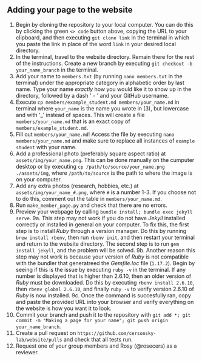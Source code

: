 ## Adding your page to the website
1. Begin by cloning the repository to your local computer. You can do this by clicking the green `<> code` button above, copying the URL to your clipboard, and then executing `git clone link` in the terminal in which you paste the link in place of the word `link` in your desired local directory.
2. In the terminal, travel to the website directory. Remain there for the rest of the instructions. Create a new branch by executing `git checkout -b your_name_branch` in the terminal.
3. Add your name to `members.txt` (by running `nano members.txt` in the terminal) under the appropriate category in alphabetic order by last name. Type your name _exactly_ how you would like it to show up in the directory, followed by a dash ' - ' and your GitHub username.
4. Execute `cp members/example_student.md members/your_name.md` in terminal where `your_name` is the name you wrote in (3), but lowercase and with '_' instead of spaces. This will create a file `members/your_name.md` that is an exact copy of `members/example_student.md`.
5. Fill out `members/your_name.md`! Access the file by executing `nano members/your_name.md` and make sure to replace all instances of `example student` with your name. 
6. Add a professional photo (preferably square aspect ratio) at `assets/img/your_name.png`. This can be done manually on the cumputer desktop or by executing `cp /path/to/source/your_name.png ./assets/img`, where `/path/to/source` is the path to where the image is on your computer.
7. Add any extra photos (research, hobbies, etc.) at `assets/img/your_name_#.png`, where `#` is a number 1-3. If you choose not to do this, comment out the table in `members/your_name.md`.
8. Run `make_member_page.py` and check that there are no errors.
9. Preview your webpage by calling `bundle install; bundle exec jekyll serve`.
    9a. This step may not work if you do not have _Jekyll_ installed correctly or installed in general on your computer. To fix this, the first step is to install _Ruby_ through a version manager. Do this by running `brew install rbenv`, then run `rbenv init`, and then restart your terminal and return to the website directory. The second step is to run `gem install jekyll`, and the problem will be solved.
    9b. Another reason this step may not work is because your version of _Ruby_ is not compatible with the bundler that generatreed the _Gemfile.loc_ file (`1.17.2`). Begin by seeing if this is the issue by executing `ruby -v` in the terminal. If any number is displayed that is higher than 2.6.10, then an older version of _Ruby_ must be downloaded. Do this by executing `rbenv install 2.6.10`, then `rbenv global 2.6.10`, and finally `ruby -v` to verify version 2.6.10 of _Ruby_ is now installed.
    9c. Once the command is succesfully ran, copy and paste the provided URL into your browser and verify everything on the website is how you want it to look.
10. Commit your branch and push it to the repository with `git add *; git commit -m "Making a page for your name"; git push origin your_name_branch`.
11. Create a pull request on `https://github.com/cersonsky-lab/website/pulls` and check that all tests run.
12. Request one of your group members and Rosy (@rosecers) as a reviewer.    
